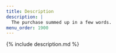 ```yaml
---
title: Description
description: |
  The purchase summed up in a few words.
menu_order: 1900
---
```


{% include description.md %}
